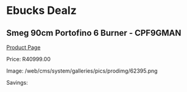 
# Ebucks Dealz
## Smeg 90cm Portofino 6 Burner - CPF9GMAN
[Product Page](https://www.ebucks.com/web/shop/productSelected.do?prodId=1173102548&catId=704989856)

Price: R40999.00

Image: /web/cms/system/galleries/pics/prodimg/62395.png

Savings: 


	